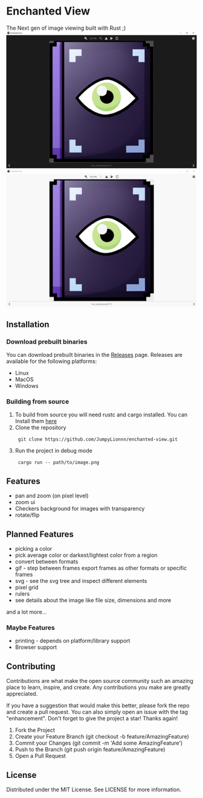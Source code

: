 # Enchanted View
The Next gen of image viewing built with Rust ;)
![Showcase](./.github/showcase-dark.PNG#gh-dark-mode-only)
![Showcase](./.github/showcase-light.PNG#gh-light-mode-only)
## Installation
### Download prebuilt binaries
You can download prebuilt binaries in the [Releases](https://github.com/JumpyLionnn/enchanted-view/releases/latest) page.
Releases are available for the following platforms:
- Linux
- MacOS
- Windows
### Building from source
1. To build from source you will need rustc and cargo installed. You can Install them [here](https://www.rust-lang.org/tools/install)
2. Clone the repository
   ```
    git clone https://github.com/JumpyLionnn/enchanted-view.git
   ```
3. Run the project in debug mode
   ```
    cargo run -- path/to/image.png
   ```

## Features
- pan and zoom (on pixel level)
- zoom ui
- Checkers background for images with transparency
- rotate/flip

## Planned Features
- picking a color
- pick average color or darkest/lightest color from a region
- convert between formats
- gif - step between frames export frames as other formats or specific frames
- svg - see the svg tree and inspect different elements
- pixel grid
- rulers
- see details about the image like file size, dimensions and more

and a lot more...
### Maybe Features
- printing - depends on platform/library support
- Browser support

## Contributing
Contributions are what make the open source community such an amazing place to learn, inspire, and create. Any contributions you make are greatly appreciated.

If you have a suggestion that would make this better, please fork the repo and create a pull request. You can also simply open an issue with the tag "enhancement". Don't forget to give the project a star! Thanks again!

1. Fork the Project
2. Create your Feature Branch (git checkout -b feature/AmazingFeature)
3. Commit your Changes (git commit -m 'Add some AmazingFeature')
4. Push to the Branch (git push origin feature/AmazingFeature)
5. Open a Pull Request

## License
Distributed under the MIT License. See LICENSE for more information.
